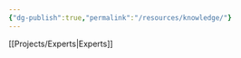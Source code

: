 ```yaml
---
{"dg-publish":true,"permalink":"/resources/knowledge/"}
---
```





[[Projects/Experts\|Experts]]